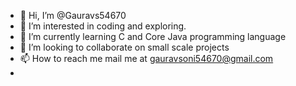 - 👋 Hi, I’m @Gauravs54670
- 👀 I’m interested in coding and exploring.
- 🌱 I’m currently learning C and Core Java programming language
- 💞️ I’m looking to collaborate on small scale projects
- 📫 How to reach me mail me at gauravsoni54670@gmail.com
- 

<!---
Gauravs54670/Gauravs54670 is a ✨ special ✨ repository because its `README.md` (this file) appears on your GitHub profile.
You can click the Preview link to take a look at your changes.
--->
